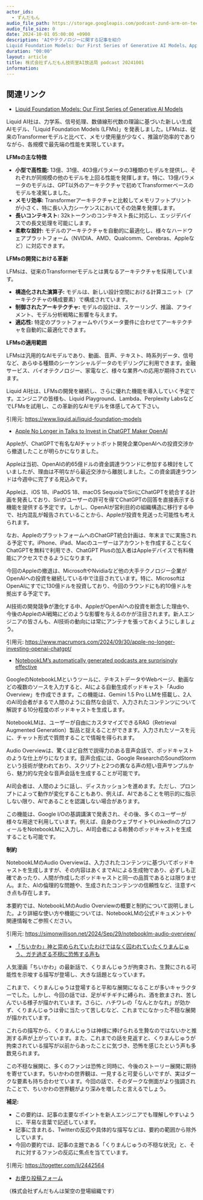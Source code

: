 ```yaml
---
actor_ids:
  - ずんだもん
audio_file_path: https://storage.googleapis.com/podcast-zund-arm-on-tech/audio/株式会社ずんだもん技術室AI放送局_podcast_20241001.mp3
audio_file_size: 0
date: 2024-10-01 05:00:00 +0900
description: 'AIやテクノロジーに関する記事を紹介  
Liquid Foundation Models: Our First Series of Generative AI Models、Apple No Longer in Talks to Invest in ChatGPT Maker OpenAI、NotebookLM’s automatically generated podcasts are surprisingly effective、「ちいかわ」神と崇められていたわけではなく囚われていたくりまんじゅう、ガチ過ぎる不穏に恐怖する声も'
duration: "00:00"
layout: article
title: 株式会社ずんだもん技術室AI放送局 podcast 20241001
information: 
---
```


## 関連リンク


- [Liquid Foundation Models: Our First Series of Generative AI Models](https://www.liquid.ai/liquid-foundation-models)  


Liquid AI社は、力学系、信号処理、数値線形代数の理論に基づいた新しい生成AIモデル、「Liquid Foundation Models (LFMs)」を発表しました。LFMsは、従来のTransformerモデルと比べて、メモリ使用量が少なく、推論が効率的でありながら、各規模で最先端の性能を実現しています。

**LFMsの主な特徴**

* **小型で高性能:** 13億、31億、403億パラメータの3種類のモデルを提供し、それぞれが同規模の他のモデルを上回る性能を発揮します。特に、13億パラメータのモデルは、GPT以外のアーキテクチャで初めてTransformerベースのモデルを凌駕しました。
* **メモリ効率:** Transformerアーキテクチャと比較してメモリフットプリントが小さく、特に長い入力シーケンスにおいてその効果を発揮します。
* **長いコンテキスト:** 32kトークンのコンテキスト長に対応し、エッジデバイスでの長文処理を可能にします。
* **柔軟な設計:** モデルのアーキテクチャを自動的に最適化し、様々なハードウェアプラットフォーム（NVIDIA、AMD、Qualcomm、Cerebras、Appleなど）に対応できます。


**LFMsの開発における革新**

LFMsは、従来のTransformerモデルとは異なるアーキテクチャを採用しています。

* **構造化された演算子:** モデルは、新しい設計空間における計算ユニット（アーキテクチャの構成要素）で構成されています。
* **制御されたアーキテクチャ:** モデルの設計は、スケーリング、推論、アライメント、モデル分析戦略に影響を与えます。
* **適応性:** 特定のプラットフォームやパラメータ要件に合わせてアーキテクチャを自動的に最適化できます。


**LFMsの適用範囲**

LFMsは汎用的なAIモデルであり、動画、音声、テキスト、時系列データ、信号など、あらゆる種類のシーケンシャルデータのモデリングに利用できます。金融サービス、バイオテクノロジー、家電など、様々な業界への応用が期待されています。


Liquid AI社は、LFMsの開発を継続し、さらに優れた機能を導入していく予定です。エンジニアの皆様も、Liquid Playground、Lambda、Perplexity LabsなどでLFMsを試用し、この革新的なAIモデルを体感してみて下さい。 


引用元: https://www.liquid.ai/liquid-foundation-models


- [Apple No Longer in Talks to Invest in ChatGPT Maker OpenAI](https://www.macrumors.com/2024/09/30/apple-no-longer-investing-openai-chatgpt/)  


Appleが、ChatGPTで有名なAIチャットボット開発企業OpenAIへの投資交渉から撤退したことが明らかになりました。

Appleは当初、OpenAIの約65億ドルの資金調達ラウンドに参加する検討をしていましたが、理由は不明ながら最近交渉から離脱しました。この資金調達ラウンドは今週中に完了する見込みです。

Appleは、iOS 18、iPadOS 18、macOS SequoiaでSiriにChatGPTを統合する計画を発表しており、Siriがユーザーの許可を得てChatGPTの回答を直接表示する機能を提供する予定です。しかし、OpenAIが営利目的の組織構造に移行する中で、社内混乱が報告されていることから、Appleが投資を見送った可能性も考えられます。

なお、AppleのプラットフォームへのChatGPT統合計画は、年末までに実施される予定です。iPhone、iPad、Macのユーザーはアカウントを作成することなくChatGPTを無料で利用でき、ChatGPT Plusの加入者はAppleデバイスで有料機能にアクセスできるようになります。

今回のAppleの撤退は、MicrosoftやNvidiaなど他の大手テクノロジー企業がOpenAIへの投資を継続している中で注目されています。特に、MicrosoftはOpenAIにすでに130億ドルを投資しており、今回のラウンドにも約10億ドルを拠出する予定です。


AI技術の開発競争が激化する中、AppleがOpenAIへの投資を断念した理由や、今後のAppleのAI戦略にどのような影響を与えるのかが注目されます。新人エンジニアの皆さんも、AI技術の動向には常にアンテナを張っておくようにしましょう。 


引用元: https://www.macrumors.com/2024/09/30/apple-no-longer-investing-openai-chatgpt/


- [NotebookLM’s automatically generated podcasts are surprisingly effective](https://simonwillison.net/2024/Sep/29/notebooklm-audio-overview/)  


GoogleのNotebookLMというツールに、テキストデータやWebページ、動画などの複数のソースを入力すると、AIによる自動生成ポッドキャスト「Audio Overview」を作成できます。この機能は、Gemini 1.5 Pro LLMを搭載し、2人のAI司会者がまるで人間のように自然な会話で、入力されたコンテンツについて解説する10分程度のポッドキャストを生成します。

NotebookLMは、ユーザーが自由にカスタマイズできるRAG（Retrieval Augmented Generation）製品と捉えることができます。入力されたソースを元に、チャット形式で質問することで情報を得られます。

Audio Overviewは、驚くほど自然で説得力のある音声会話で、ポッドキャストのような仕上がりになります。音声合成には、Google ResearchのSoundStormという技術が使われており、スクリプトと2つの異なる声の短い音声サンプルから、魅力的な完全な音声会話を生成することが可能です。

AI司会者は、人間のように話し、ディスカッションを進めます。ただし、プロンプトによって動作が変化することもあり、例えば、AIであることを明示的に指示しない限り、AIであることを認識しない場合があります。

この機能は、Google I/Oの基調講演で発表され、その後、多くのユーザーが様々な用途で利用しています。例えば、自身のウェブサイトやLinkedInのプロフィールをNotebookLMに入力し、AI司会者による称賛のポッドキャストを生成することも可能です。


**制約**

NotebookLMのAudio Overviewは、入力されたコンテンツに基づいてポッドキャストを生成しますが、その内容はあくまでAIによる生成物であり、必ずしも正確であったり、人間が作成したポッドキャストと同一の品質であるとは限りません。また、AIの倫理的な問題や、生成されたコンテンツの信頼性など、注意すべき点も存在します。


本要約では、NotebookLMのAudio Overviewの概要と制約について説明しました。より詳細な使い方や機能については、NotebookLMの公式ドキュメントや関連情報をご参照ください。 


引用元: https://simonwillison.net/2024/Sep/29/notebooklm-audio-overview/


- [「ちいかわ」神と崇められていたわけではなく囚われていたくりまんじゅう、ガチ過ぎる不穏に恐怖する声も](https://togetter.com/li/2442564)  


人気漫画「ちいかわ」の最新話で、くりまんじゅうが拘束され、生贄にされる可能性を示唆する描写が登場し、大きな話題となっています。

これまで、くりまんじゅうは登場すると平和な展開になることが多いキャラクターでした。しかし、今回の話では、足がギチギチに縛られ、酒を飲まされ、苦しんでいる様子が描かれています。さらに、ハチワレの「なんとかなれ」が効かず、くりまんじゅうは骨に当たって苦しむなど、これまでになかった不穏な展開が描かれています。

これらの描写から、くりまんじゅうは神様に捧げられる生贄なのではないかと推測する声が上がっています。また、これまでの話を見返すと、くりまんじゅうが拘束されている描写が以前からあったことに気づき、恐怖を感じたという声も多数見られます。

この不穏な展開に、多くのファンは恐怖と同時に、今後のストーリー展開に期待を寄せています。ちいかわの世界観は、一見すると可愛らしいですが、実はダークな要素も持ち合わせています。今回の話で、そのダークな側面がより強調されたことで、ちいかわの世界観がより深みを増したと言えるでしょう。


**補足:**

* この要約は、記事の主要なポイントを新人エンジニアでも理解しやすいように、平易な言葉で記述しています。
* 記事に含まれる、Twitterの反応や具体的な描写などは、要約の範囲から除外しています。
* 今回の要約では、記事の主題である「くりまんじゅうの不穏な状況」と、それに対するファンの反応に焦点を当てています。 


引用元: https://togetter.com/li/2442564



- [お便り投稿フォーム](https://forms.gle/ffg4JTfqdiqK62qf9)

（株式会社ずんだもんは架空の登場組織です）
